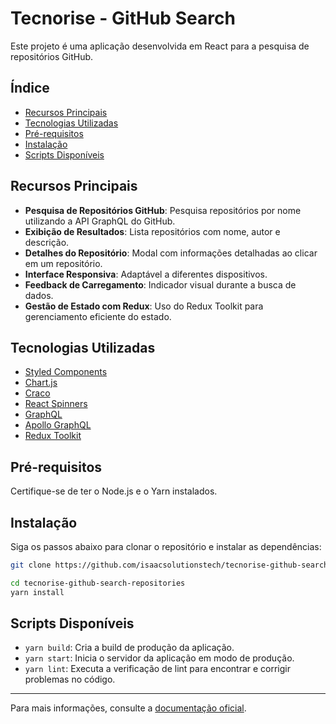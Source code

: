 # Tecnorise - GitHub Search

Este projeto é uma aplicação desenvolvida em React para a pesquisa de repositórios GitHub.

## Índice

- [Recursos Principais](#recursos-principais)
- [Tecnologias Utilizadas](#tecnologias-utilizadas)
- [Pré-requisitos](#pré-requisitos)
- [Instalação](#instalação)
- [Scripts Disponíveis](#scripts-disponíveis)

## Recursos Principais

- **Pesquisa de Repositórios GitHub**: Pesquisa repositórios por nome utilizando a API GraphQL do GitHub.
- **Exibição de Resultados**: Lista repositórios com nome, autor e descrição.
- **Detalhes do Repositório**: Modal com informações detalhadas ao clicar em um repositório.
- **Interface Responsiva**: Adaptável a diferentes dispositivos.
- **Feedback de Carregamento**: Indicador visual durante a busca de dados.
- **Gestão de Estado com Redux**: Uso do Redux Toolkit para gerenciamento eficiente do estado.

## Tecnologias Utilizadas

- [Styled Components](https://styled-components.com/)
- [Chart.js](https://www.chartjs.org/)
- [Craco](https://craco.js.org/)
- [React Spinners](https://www.davidhu.io/react-spinners/)
- [GraphQL](https://graphql.org/)
- [Apollo GraphQL](https://www.apollographql.com/)
- [Redux Toolkit](https://redux-toolkit.js.org/)

## Pré-requisitos

Certifique-se de ter o Node.js e o Yarn instalados.

## Instalação

Siga os passos abaixo para clonar o repositório e instalar as dependências:

```bash
git clone https://github.com/isaacsolutionstech/tecnorise-github-search-repositories
```

```bash
cd tecnorise-github-search-repositories
yarn install
```

## Scripts Disponíveis

- `yarn build`: Cria a build de produção da aplicação.
- `yarn start`: Inicia o servidor da aplicação em modo de produção.
- `yarn lint`: Executa a verificação de lint para encontrar e corrigir problemas no código.

---

Para mais informações, consulte a [documentação oficial](https://github.com/isaacsolutionstech/tecnorise-github-search-repositories).
